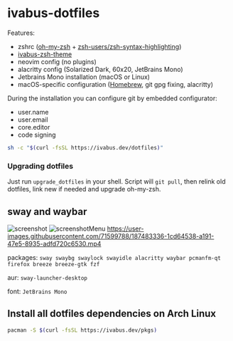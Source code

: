 # ivabus-dotfiles

Features:

- zshrc ([oh-my-zsh](https://ohmyz.sh) + [zsh-users/zsh-syntax-highlighting](https://github.com/zsh-users/zsh-syntax-highlighting))
- [ivabus-zsh-theme](https://github.com/ivabus/ivabus-zsh-theme)
- neovim config (no plugins)
- alacritty config (Solarized Dark, 60x20, JetBrains Mono)
- Jetbrains Mono installation (macOS or Linux)
- macOS-specific configuration ([Homebrew](https://brew.sh), git gpg fixing, alacritty)

During the installation you can configure git by embedded configurator:

 - user.name
 - user.email
 - core.editor
 - code signing

```sh
sh -c "$(curl -fsSL https://ivabus.dev/dotfiles)"
```

### Upgrading dotfiles

Just run `upgrade_dotfiles` in your shell. Script will `git pull`, then relink old dotfiles, link new if needed and upgrade oh-my-zsh.


## sway and waybar
![screenshot](https://user-images.githubusercontent.com/71599788/187368639-4b7ed27a-4f42-4cd1-83c7-0b6dd87cd37c.png)
![screenshotMenu](https://user-images.githubusercontent.com/71599788/187368647-ad1b7e83-3eef-4989-94c8-c5888daec814.png)
https://user-images.githubusercontent.com/71599788/187483336-1cd64538-a191-47e5-8935-adfd720c6530.mp4

packages: `sway swaybg swaylock swayidle alacritty waybar pcmanfm-qt firefox breeze breeze-gtk fzf`

aur: `sway-launcher-desktop`

font: `JetBrains Mono`


## Install all dotfiles dependencies on Arch Linux

```sh
pacman -S $(curl -fsSL https://ivabus.dev/pkgs)
```

